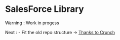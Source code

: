 # SalesForce Library

Warning : Work in progess

Next :
    -   Fit the old repo structure -> [Thanks to Crunch](https://github.com/crunch-accounting/salesforce-api-php-wrapper)


